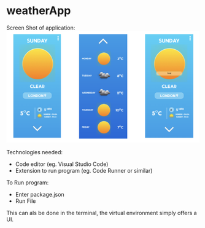 ﻿# weatherApp

Screen Shot of application:
![AppImage](AppImage.png)

Technologies needed:
- Code editor (eg. Visual Studio Code)
- Extension to run program (eg. Code Runner or similar)

To Run program:
- Enter package.json
- Run File

This can als be done in the terminal, the virtual environment simply offers a UI.

